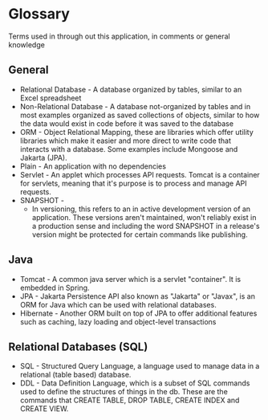 # Glossary
Terms used in through out this application, in comments or general knowledge

## General
* Relational Database - A database organized by tables, similar to an Excel spreadsheet
* Non-Relational Database - A database not-organized by tables and in most examples organized as saved collections of objects, similar to how the data would exist in code before it was saved to the database
* ORM - Object Relational Mapping, these are libraries which offer utility libraries which make it easier and more direct to write code that interacts with a database. Some examples include Mongoose and 
Jakarta (JPA).
* Plain - An application with no dependencies
* Servlet - An applet which processes API requests. Tomcat is a container for servlets, meaning that it's purpose is to process and manage API requests.
* SNAPSHOT -
    * In versioning, this refers to an in active development version of an application. These versions aren't maintained, won't reliably exist in a production sense and including the word SNAPSHOT in a release's version might be protected for certain commands like publishing.

## Java
* Tomcat - A common java server which is a servlet "container". It is embedded in Spring.
* JPA - Jakarta Persistence API also known as "Jakarta" or "Javax", is an ORM for Java which can be used with relational databases.
* Hibernate - Another ORM built on top of JPA to offer additional features such as caching, lazy loading and object-level transactions

## Relational Databases (SQL)
* SQL - Structured Query Language, a language used to manage data in a relational (table based) database.
* DDL - Data Definition Language, which is a subset of SQL commands used to define the structures of things in the db. These are the commands that CREATE TABLE, DROP TABLE, CREATE INDEX and CREATE VIEW.
